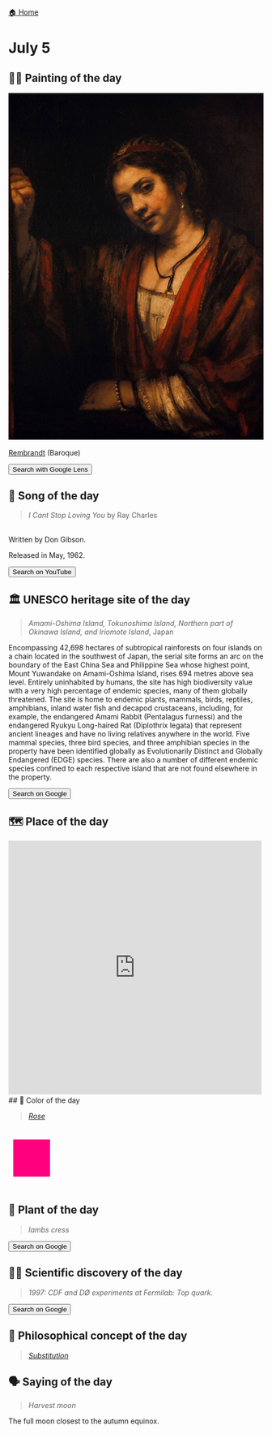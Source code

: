 
[🏠 Home](../../index.md)

# July 5

## 🧑‍🎨 Painting of the day

<img width="600" src="../img/Rembrandt_7.jpg">

[Rembrandt](http://en.wikipedia.org/wiki/Rembrandt) (Baroque)

<button class="btn btn-success"
onclick=" window.open('https://lens.google.com/uploadbyurl?url=https://iretes.github.io/one-a-day/data/img/Rembrandt_7.jpg','_blank')">
Search with Google Lens
</button>

## 🎼 Song of the day

> *I Cant Stop Loving You*
by Ray Charles

<br />Written by Don Gibson.

Released in May, 1962.

<button class="btn btn-success"
onclick=" window.open('http://www.youtube.com/search?q=I Cant Stop Loving You by Ray Charles','_blank')">
Search on YouTube
</button>

## 🏛️ UNESCO heritage site of the day

> *Amami-Oshima Island, Tokunoshima Island, Northern part of Okinawa Island, and Iriomote Island*, Japan

<p>Encompassing 42,698 hectares of subtropical rainforests on four islands on a chain located in the southwest of Japan, the serial site forms an arc on the boundary of the East China Sea and Philippine Sea whose highest point, Mount Yuwandake on Amami-Oshima Island, rises 694 metres above sea level. Entirely uninhabited by humans, the site has high biodiversity value with a very high percentage of endemic species, many of them globally threatened. The site is home to endemic plants, mammals, birds, reptiles, amphibians, inland water fish and decapod crustaceans, including, for example, the endangered Amami Rabbit (Pentalagus furnessi) and the endangered Ryukyu Long-haired Rat (Diplothrix legata) that represent ancient lineages and have no living relatives anywhere in the world. Five mammal species, three bird species, and three amphibian species in the property have been identified globally as Evolutionarily Distinct and Globally Endangered (EDGE) species. There are also a number of different endemic species confined to each respective island that are not found elsewhere in the property. </p>

<button class="btn btn-success"
onclick=" window.open('http://www.google.com/search?q=Amami-Oshima Island, Tokunoshima Island, Northern part of Okinawa Island, and Iriomote Island','_blank')">
Search on Google
</button>

## 🗺️ Place of the day

<iframe
src="https://www.mapcrunch.com"
name="mapcrunch"
width="500"
height="500"
allowTransparency="true"
scrolling="no"
frameborder="0"
>
</iframe>
## 🎨 Color of the day

> *[Rose](https://en.wikipedia.org/wiki/Rose_(color))*

<div style="color:#FF007F; font-size: 100px;">&#9632;</div>

## 🌿 Plant of the day

> *lambs cress*

<button class="btn btn-success"
onclick=" window.open('http://www.google.com/search?q=lambs cress','_blank')">
Search on Google
</button>

## 🧑‍🔬 Scientific discovery of the day

> *1997: CDF and DØ experiments at Fermilab: Top quark.*

<button class="btn btn-success"
onclick=" window.open('http://www.google.com/search?q=1997: CDF and DØ experiments at Fermilab: Top quark.','_blank')">
Search on Google
</button>

## 💭 Philosophical concept of the day

> *[Substitution](https://en.wikipedia.org/wiki/Substitution_(logic))*

## 🗣️ Saying of the day

> *Harvest moon*

The  full moon  closest to the autumn equinox.
